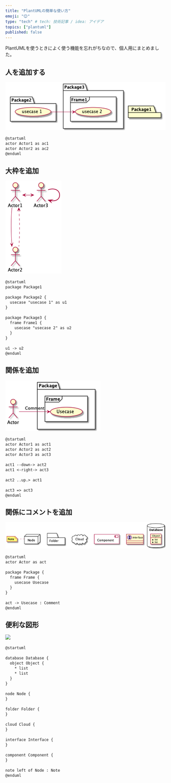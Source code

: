 ```yaml
---
title: "PlantUMLの簡単な使い方"
emoji: "😊"
type: "tech" # tech: 技術記事 / idea: アイデア
topics: ["plantuml"]
published: false
---
```


PlantUMLを使うときによく使う機能を忘れがちなので、個人用にまとめました。

## 人を追加する

![](../out/articles/01149b20378aad5b6de9/01149b20378aad5b6de9-1.png)

```plantuml
@startuml
actor Actor1 as ac1
actor Actor2 as ac2
@enduml
```

## 大枠を追加

![](../out/articles/01149b20378aad5b6de9/01149b20378aad5b6de9-2.png)

```plantuml
@startuml
package Package1

package Package2 {
  usecase "usecase 1" as u1
}

package Package3 {
  frame Frame1 {
    usecase "usecase 2" as u2
  }
}

u1 -> u2
@enduml
```

## 関係を追加

![](../out/articles/01149b20378aad5b6de9/01149b20378aad5b6de9-3.png)

```plantuml
@startuml
actor Actor1 as act1
actor Actor2 as act2
actor Actor3 as act3

act1 --down-> act2
act1 <-right-> act3

act2 ..up.> act1

act3 => act3
@enduml
```

## 関係にコメントを追加

![](../out/articles/01149b20378aad5b6de9/01149b20378aad5b6de9-4.png)

```plantuml
@startuml
actor Actor as act

package Package {
  frame Frame {
    usecase Usecase
  }
}

act -> Usecase : Comment
@enduml
```

## 便利な図形

![](../out/articles/01149b20378aad5b6de9/01149b20378aad5b6de9-5.png)

```plantuml
@startuml

database Database {
  object Object {
    * list
    * list
  }
}

node Node {
}

folder Folder {
}

cloud Cloud {
}

interface Interface {
}

component Component {
}

note left of Node : Note
@enduml
```

